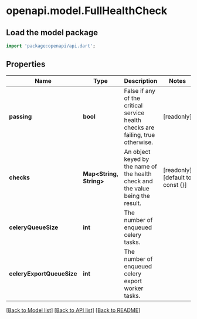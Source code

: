 # openapi.model.FullHealthCheck

## Load the model package
```dart
import 'package:openapi/api.dart';
```

## Properties
Name | Type | Description | Notes
------------ | ------------- | ------------- | -------------
**passing** | **bool** | False if any of the critical service health checks are failing, true otherwise. | [readonly] 
**checks** | **Map<String, String>** | An object keyed by the name of the health check and the value being the result. | [readonly] [default to const {}]
**celeryQueueSize** | **int** | The number of enqueued celery tasks. | 
**celeryExportQueueSize** | **int** | The number of enqueued celery export worker tasks. | 

[[Back to Model list]](../README.md#documentation-for-models) [[Back to API list]](../README.md#documentation-for-api-endpoints) [[Back to README]](../README.md)


